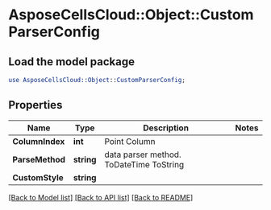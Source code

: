 # AsposeCellsCloud::Object::CustomParserConfig 

## Load the model package
```perl
use AsposeCellsCloud::Object::CustomParserConfig;
```

## Properties
Name | Type | Description | Notes
------------ | ------------- | ------------- | -------------
**ColumnIndex** | **int** | Point Column |
**ParseMethod** | **string** | data parser method.             ToDateTime            ToString |
**CustomStyle** | **string** |  |  

[[Back to Model list]](../README.md#documentation-for-models) [[Back to API list]](../README.md#documentation-for-api-endpoints) [[Back to README]](../README.md)

